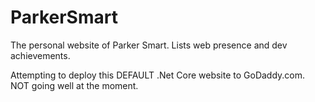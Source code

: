 # ParkerSmart
The personal website of Parker Smart.  Lists web presence and dev achievements.

Attempting to deploy this DEFAULT .Net Core website to GoDaddy.com.  NOT going well at the moment.
